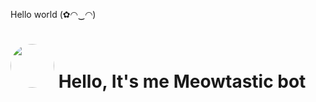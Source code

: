 Hello world (✿◠‿◠)
<h1> <img src="https://te.legra.ph/file/90124a5be58c0f1812203.jpg" width="70px" style="border-radius: 50%"> Hello, It's me Meowtastic bot</h1>


